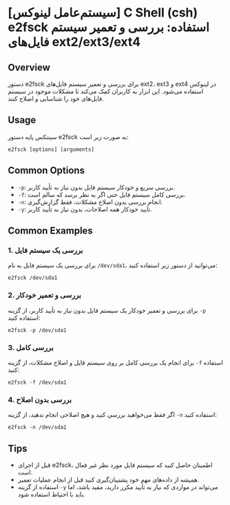 # [سیستم‌عامل لینوکس] C Shell (csh) e2fsck استفاده: بررسی و تعمیر سیستم فایل‌های ext2/ext3/ext4

## Overview
دستور e2fsck برای بررسی و تعمیر سیستم فایل‌های ext2، ext3 و ext4 در لینوکس استفاده می‌شود. این ابزار به کاربران کمک می‌کند تا مشکلات موجود در سیستم فایل‌های خود را شناسایی و اصلاح کنند.

## Usage
سینتکس پایه دستور e2fsck به صورت زیر است:

```
e2fsck [options] [arguments]
```

## Common Options
- `-p`: بررسی سریع و خودکار سیستم فایل بدون نیاز به تأیید کاربر.
- `-f`: بررسی کامل سیستم فایل حتی اگر به نظر برسد که سالم است.
- `-n`: انجام بررسی بدون اصلاح مشکلات، فقط گزارش‌گیری.
- `-y`: تأیید خودکار همه اصلاحات، بدون نیاز به تأیید کاربر.

## Common Examples
### 1. بررسی یک سیستم فایل
برای بررسی یک سیستم فایل به نام `/dev/sda1`، می‌توانید از دستور زیر استفاده کنید:

```
e2fsck /dev/sda1
```

### 2. بررسی و تعمیر خودکار
برای بررسی و تعمیر خودکار یک سیستم فایل بدون نیاز به تأیید کاربر، از گزینه `-p` استفاده کنید:

```
e2fsck -p /dev/sda1
```

### 3. بررسی کامل
برای انجام یک بررسی کامل بر روی سیستم فایل و اصلاح مشکلات، از گزینه `-f` استفاده کنید:

```
e2fsck -f /dev/sda1
```

### 4. بررسی بدون اصلاح
اگر فقط می‌خواهید بررسی کنید و هیچ اصلاحی انجام ندهید، از گزینه `-n` استفاده کنید:

```
e2fsck -n /dev/sda1
```

## Tips
- قبل از اجرای e2fsck، اطمینان حاصل کنید که سیستم فایل مورد نظر غیر فعال است.
- همیشه از داده‌های مهم خود پشتیبان‌گیری کنید قبل از انجام عملیات تعمیر.
- استفاده از گزینه `-y` می‌تواند در مواردی که نیاز به تأیید مکرر دارید، مفید باشد، اما باید با احتیاط استفاده شود.